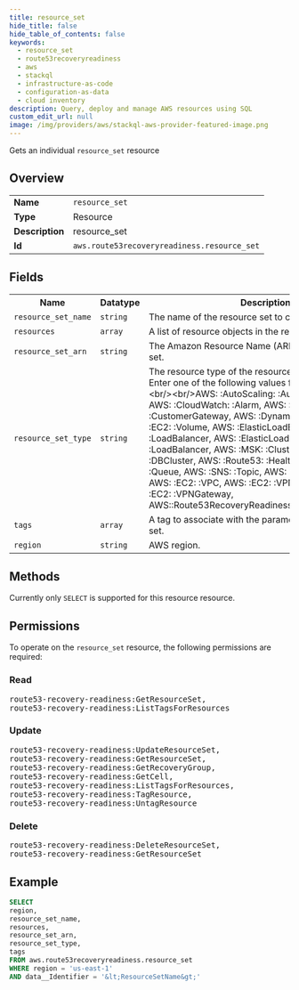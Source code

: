 ```yaml
---
title: resource_set
hide_title: false
hide_table_of_contents: false
keywords:
  - resource_set
  - route53recoveryreadiness
  - aws
  - stackql
  - infrastructure-as-code
  - configuration-as-data
  - cloud inventory
description: Query, deploy and manage AWS resources using SQL
custom_edit_url: null
image: /img/providers/aws/stackql-aws-provider-featured-image.png
---
```

Gets an individual <code>resource_set</code> resource

## Overview
<table><tbody>
<tr><td><b>Name</b></td><td><code>resource_set</code></td></tr>
<tr><td><b>Type</b></td><td>Resource</td></tr>
<tr><td><b>Description</b></td><td>resource_set</td></tr>
<tr><td><b>Id</b></td><td><code>aws.route53recoveryreadiness.resource_set</code></td></tr>
</tbody></table>

## Fields
<table><tbody>
<tr><th>Name</th><th>Datatype</th><th>Description</th></tr>
<tr><td><code>resource_set_name</code></td><td><code>string</code></td><td>The name of the resource set to create.</td></tr>
<tr><td><code>resources</code></td><td><code>array</code></td><td>A list of resource objects in the resource set.</td></tr>
<tr><td><code>resource_set_arn</code></td><td><code>string</code></td><td>The Amazon Resource Name (ARN) of the resource set.</td></tr>
<tr><td><code>resource_set_type</code></td><td><code>string</code></td><td>The resource type of the resources in the resource set. Enter one of the following values for resource type: &lt;br&#x2F;&gt;&lt;br&#x2F;&gt;AWS: :AutoScaling: :AutoScalingGroup, AWS: :CloudWatch: :Alarm, AWS: :EC2: :CustomerGateway, AWS: :DynamoDB: :Table, AWS: :EC2: :Volume, AWS: :ElasticLoadBalancing: :LoadBalancer, AWS: :ElasticLoadBalancingV2: :LoadBalancer, AWS: :MSK: :Cluster, AWS: :RDS: :DBCluster, AWS: :Route53: :HealthCheck, AWS: :SQS: :Queue, AWS: :SNS: :Topic, AWS: :SNS: :Subscription, AWS: :EC2: :VPC, AWS: :EC2: :VPNConnection, AWS: :EC2: :VPNGateway, AWS::Route53RecoveryReadiness::DNSTargetResource</td></tr>
<tr><td><code>tags</code></td><td><code>array</code></td><td>A tag to associate with the parameters for a resource set.</td></tr>
<tr><td><code>region</code></td><td><code>string</code></td><td>AWS region.</td></tr>

</tbody></table>

## Methods
Currently only <code>SELECT</code> is supported for this resource resource.

## Permissions

To operate on the <code>resource_set</code> resource, the following permissions are required:

### Read
<pre>
route53-recovery-readiness:GetResourceSet,
route53-recovery-readiness:ListTagsForResources</pre>

### Update
<pre>
route53-recovery-readiness:UpdateResourceSet,
route53-recovery-readiness:GetResourceSet,
route53-recovery-readiness:GetRecoveryGroup,
route53-recovery-readiness:GetCell,
route53-recovery-readiness:ListTagsForResources,
route53-recovery-readiness:TagResource,
route53-recovery-readiness:UntagResource</pre>

### Delete
<pre>
route53-recovery-readiness:DeleteResourceSet,
route53-recovery-readiness:GetResourceSet</pre>


## Example
```sql
SELECT
region,
resource_set_name,
resources,
resource_set_arn,
resource_set_type,
tags
FROM aws.route53recoveryreadiness.resource_set
WHERE region = 'us-east-1'
AND data__Identifier = '&lt;ResourceSetName&gt;'
```
